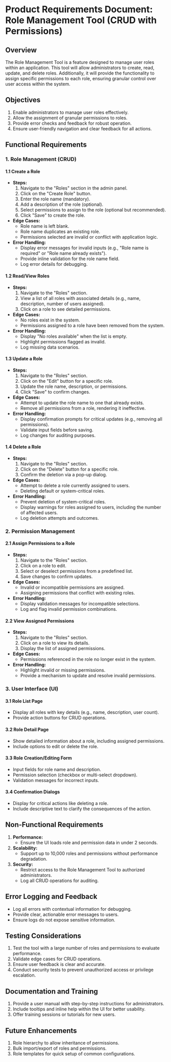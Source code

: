 # Product Requirements Document: Role Management Tool (CRUD with Permissions)

## Overview
The Role Management Tool is a feature designed to manage user roles within an application. This tool will allow administrators to create, read, update, and delete roles. Additionally, it will provide the functionality to assign specific permissions to each role, ensuring granular control over user access within the system.

## Objectives
1. Enable administrators to manage user roles effectively.
2. Allow the assignment of granular permissions to roles.
3. Provide error checks and feedback for robust operation.
4. Ensure user-friendly navigation and clear feedback for all actions.

## Functional Requirements

### 1. Role Management (CRUD)
#### 1.1 Create a Role
- **Steps:**
  1. Navigate to the "Roles" section in the admin panel.
  2. Click on the "Create Role" button.
  3. Enter the role name (mandatory).
  4. Add a description of the role (optional).
  5. Select permissions to assign to the role (optional but recommended).
  6. Click "Save" to create the role.
- **Edge Cases:**
  - Role name is left blank.
  - Role name duplicates an existing role.
  - Permissions selected are invalid or conflict with application logic.
- **Error Handling:**
  - Display error messages for invalid inputs (e.g., "Role name is required" or "Role name already exists").
  - Provide inline validation for the role name field.
  - Log error details for debugging.

#### 1.2 Read/View Roles
- **Steps:**
  1. Navigate to the "Roles" section.
  2. View a list of all roles with associated details (e.g., name, description, number of users assigned).
  3. Click on a role to see detailed permissions.
- **Edge Cases:**
  - No roles exist in the system.
  - Permissions assigned to a role have been removed from the system.
- **Error Handling:**
  - Display "No roles available" when the list is empty.
  - Highlight permissions flagged as invalid.
  - Log missing data scenarios.

#### 1.3 Update a Role
- **Steps:**
  1. Navigate to the "Roles" section.
  2. Click on the "Edit" button for a specific role.
  3. Update the role name, description, or permissions.
  4. Click "Save" to confirm changes.
- **Edge Cases:**
  - Attempt to update the role name to one that already exists.
  - Remove all permissions from a role, rendering it ineffective.
- **Error Handling:**
  - Display confirmation prompts for critical updates (e.g., removing all permissions).
  - Validate input fields before saving.
  - Log changes for auditing purposes.

#### 1.4 Delete a Role
- **Steps:**
  1. Navigate to the "Roles" section.
  2. Click on the "Delete" button for a specific role.
  3. Confirm the deletion via a pop-up dialog.
- **Edge Cases:**
  - Attempt to delete a role currently assigned to users.
  - Deleting default or system-critical roles.
- **Error Handling:**
  - Prevent deletion of system-critical roles.
  - Display warnings for roles assigned to users, including the number of affected users.
  - Log deletion attempts and outcomes.

### 2. Permission Management
#### 2.1 Assign Permissions to a Role
- **Steps:**
  1. Navigate to the "Roles" section.
  2. Click on a role to edit.
  3. Select or deselect permissions from a predefined list.
  4. Save changes to confirm updates.
- **Edge Cases:**
  - Invalid or incompatible permissions are assigned.
  - Assigning permissions that conflict with existing roles.
- **Error Handling:**
  - Display validation messages for incompatible selections.
  - Log and flag invalid permission combinations.

#### 2.2 View Assigned Permissions
- **Steps:**
  1. Navigate to the "Roles" section.
  2. Click on a role to view its details.
  3. Display the list of assigned permissions.
- **Edge Cases:**
  - Permissions referenced in the role no longer exist in the system.
- **Error Handling:**
  - Highlight invalid or missing permissions.
  - Provide a mechanism to update and resolve invalid permissions.

### 3. User Interface (UI)
#### 3.1 Role List Page
- Display all roles with key details (e.g., name, description, user count).
- Provide action buttons for CRUD operations.

#### 3.2 Role Detail Page
- Show detailed information about a role, including assigned permissions.
- Include options to edit or delete the role.

#### 3.3 Role Creation/Editing Form
- Input fields for role name and description.
- Permission selection (checkbox or multi-select dropdown).
- Validation messages for incorrect inputs.

#### 3.4 Confirmation Dialogs
- Display for critical actions like deleting a role.
- Include descriptive text to clarify the consequences of the action.

## Non-Functional Requirements
1. **Performance:**
   - Ensure the UI loads role and permission data in under 2 seconds.
2. **Scalability:**
   - Support up to 10,000 roles and permissions without performance degradation.
3. **Security:**
   - Restrict access to the Role Management Tool to authorized administrators.
   - Log all CRUD operations for auditing.

## Error Logging and Feedback
- Log all errors with contextual information for debugging.
- Provide clear, actionable error messages to users.
- Ensure logs do not expose sensitive information.

## Testing Considerations
1. Test the tool with a large number of roles and permissions to evaluate performance.
2. Validate edge cases for CRUD operations.
3. Ensure user feedback is clear and accurate.
4. Conduct security tests to prevent unauthorized access or privilege escalation.

## Documentation and Training
1. Provide a user manual with step-by-step instructions for administrators.
2. Include tooltips and inline help within the UI for better usability.
3. Offer training sessions or tutorials for new users.

## Future Enhancements
1. Role hierarchy to allow inheritance of permissions.
2. Bulk import/export of roles and permissions.
3. Role templates for quick setup of common configurations.

